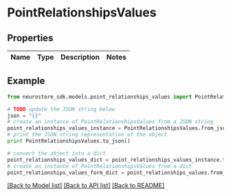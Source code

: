 # PointRelationshipsValues


## Properties
Name | Type | Description | Notes
------------ | ------------- | ------------- | -------------

## Example

```python
from neurostore_sdk.models.point_relationships_values import PointRelationshipsValues

# TODO update the JSON string below
json = "{}"
# create an instance of PointRelationshipsValues from a JSON string
point_relationships_values_instance = PointRelationshipsValues.from_json(json)
# print the JSON string representation of the object
print PointRelationshipsValues.to_json()

# convert the object into a dict
point_relationships_values_dict = point_relationships_values_instance.to_dict()
# create an instance of PointRelationshipsValues from a dict
point_relationships_values_form_dict = point_relationships_values.from_dict(point_relationships_values_dict)
```
[[Back to Model list]](../README.md#documentation-for-models) [[Back to API list]](../README.md#documentation-for-api-endpoints) [[Back to README]](../README.md)


